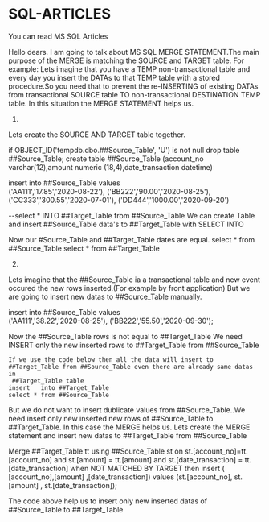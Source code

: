 # SQL-ARTICLES
You can read MS SQL Articles

Hello dears.
I am going to talk about MS SQL MERGE STATEMENT.The main purpose of the MERGE is matching the SOURCE and TARGET table.
For example: Lets imagine that you have a TEMP non-transactional table and every day you insert the DATAs to that TEMP table with 
a stored procedure.So you need that to prevent the re-INSERTING of existing DATAs from transactional SOURCE table TO 
non-transactional DESTINATION TEMP table.
In this situation the MERGE STATEMENT helps us.


1)
Lets create the SOURCE AND TARGET table together.

if OBJECT_ID('tempdb.dbo.##Source_Table', 'U') is not null 
  drop table ##Source_Table;
  create table ##Source_Table (account_no varchar(12),amount numeric (18,4),date_transaction datetime)
  
  
  insert into ##Source_Table values  
  ('AA111','17.85','2020-08-22'),
  ('BB222','90.00','2020-08-25'),
  ('CC333','300.55','2020-07-01'),
  ('DD444','1000.00','2020-09-20')

  --select * INTO ##Target_Table from ##Source_Table    We can create Table and insert ##Source_Table data's to ##Target_Table with SELECT INTO
  
 
 Now our #Source_Table and ##Target_Table dates are equal.
 select * from ##Source_Table
 select * from ##Target_Table
 
 2)
 
 Lets imagine that the ##Source_Table ia a transactional table and new event occured the new rows inserted.(For example by front application)
 But we are going to insert new datas to ##Source_Table manually.
 
 insert into ##Source_Table values  
  ('AA111','38.22','2020-08-25'),
  ('BB222','55.50','2020-09-30');
  
  Now the ##Source_Table rows is not equal to ##Target_Table
  We need INSERT only the new inserted rows to ##Target_Table from ##Source_Table
    
	If we use the code below then all the data will insert to ##Target_Table from ##Source_Table even there are already same datas in 
	 ##Target_Table table
    insert   into ##Target_Table
    select * from ##Source_Table 

  But we do not want to insert dublicate values from ##Source_Table..We need insert only new inserted new rows of ##Source_Table to ##Target_Table.
  In this case the MERGE helps us.
  Lets create the MERGE statement and insert new datas to ##Target_Table from ##Source_Table
  
  Merge  ##Target_Table tt
  using ##Source_Table st
  on st.[account_no]=tt.[account_no] and st.[amount] = tt.[amount] and st.[date_transaction] = tt.[date_transaction]
  when NOT MATCHED BY TARGET 
  then 
  insert ( [account_no],[amount] ,[date_transaction])
  values (st.[account_no], st.[amount] , st.[date_transaction]);
  
  The code above help us to insert only new inserted datas of ##Source_Table to ##Target_Table
  
	
	 
 
 
 
 
 